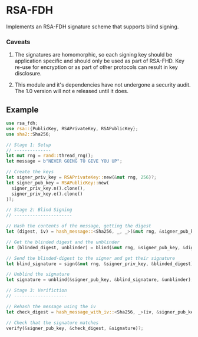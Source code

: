 
RSA-FDH
=======

Implements an RSA-FDH signature scheme that supports blind signing.

### Caveats

1. The signatures are homomorphic, so each signing key should be application specific and should only be used as part of RSA-FHD. Key re-use for encryption or as part of other protocols can result in key disclosure. 

2. This module and it's dependencies have not undergone a security audit. The 1.0 version will not e released until it does.

Example
-------

```rust
use rsa_fdh;
use rsa::{PublicKey, RSAPrivateKey, RSAPublicKey};
use sha2::Sha256;

// Stage 1: Setup
// --------------
let mut rng = rand::thread_rng();
let message = b"NEVER GOING TO GIVE YOU UP";

// Create the keys
let signer_priv_key = RSAPrivateKey::new(&mut rng, 256)?;
let signer_pub_key = RSAPublicKey::new(
  signer_priv_key.n().clone(), 
  signer_priv_key.e().clone()
)?;

// Stage 2: Blind Signing
// ----------------------

// Hash the contents of the message, getting the digest
let (digest, iv) = hash_message::<Sha256, _, _>(&mut rng, &signer_pub_key, message)?;

// Get the blinded digest and the unblinder
let (blinded_digest, unblinder) = blind(&mut rng, &signer_pub_key, &digest);

// Send the blinded-digest to the signer and get their signature
let blind_signature = sign(&mut rng, &signer_priv_key, &blinded_digest)?;

// Unblind the signature
let signature = unblind(&signer_pub_key, &blind_signature, &unblinder);

// Stage 3: Verifiction
// --------------------

// Rehash the message using the iv
let check_digest = hash_message_with_iv::<Sha256, _>(iv, &signer_pub_key, message);

// Check that the signature matches
verify(&signer_pub_key, &check_digest, &signature)?;
```
